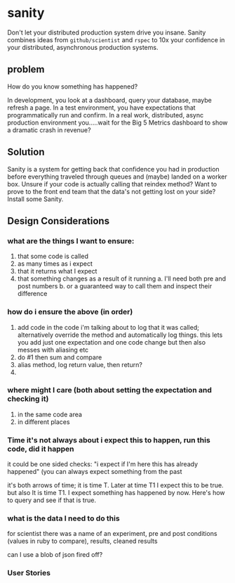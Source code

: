 # sanity
Don't let your distributed production system drive you insane. Sanity combines ideas from `github/scientist` and `rspec` to 10x your confidence in your distributed, asynchronous production systems.

## problem
How do you know something has happened? 

In development, you look at a dashboard, query your database, maybe refresh a page.
In a test environment, you have expectations that programmatically run and confirm.
In a real work, distributed, async production environment you.....wait for the Big 5 Metrics dashboard to show a dramatic crash in revenue?

## Solution
Sanity is a system for getting back that confidence you had in production before everything traveled through queues and (maybe) landed on a worker box. Unsure if your code is actually calling that reindex method? Want to prove to the front end team that the data's not getting lost on your side? Install some Sanity.

## Design Considerations

### what are the things I want to ensure:
1. that some code is called
2. as many times as i expect
3. that it returns what I expect
4. that something changes as a result of it running
  a. I'll need both pre and post numbers
  b. or a guaranteed way to call them and inspect their difference

### how do i ensure the above (in order)
1. add code in the code i'm talking about to log that it was called; alternatively override the method and automatically log things. this lets you add just one expectation and one code change but then also messes with aliasing etc
2. do #1 then sum and compare
3. alias method, log return value, then return?
4. 


### where might I care (both about setting the expectation and checking it)
1. in the same code area
2. in different places

### Time it's not always about i expect this to happen, run this code, did it happen
it could be one sided checks: "i expect if I'm here this has already happened" (you can always expect something from the past

it's both arrows of time; it is time T. Later at time T1 I expect this to be true.
but also It is time T1. I expect something has happened by now. Here's how to query and see if that is true.

### what is the data I need to do this
for scientist there was a name of an experiment, pre and post conditions (values in ruby to compare), results, cleaned results

can I use a blob of json fired off?

### User Stories
